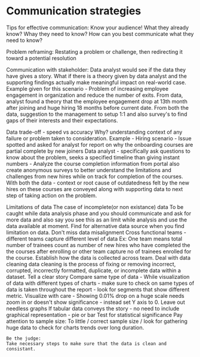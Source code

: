 # Communication strategies

Tips for effective communication:
    Know your audience!
    What they already know?
    Whay they need to know?
    How can you best communicate what they need to know?

Problem reframing: Restating a problem or challenge, then redirecting it toward a potential resolution

Communication with stakeholder:
    Data analyst would see if the data they have gives a story.
    What if there is a theory given by data analyst and the supporting findings actually make meaningful impact on real-world case.
    Example given for this scenario - Problem of increasing employee engagement in organization and reduce the number of exits.
    From data, analyst found a theory that the employee engagement drop at 13th month after joining and huge hiring 18 months before current date. From both the data, suggestion to the management to setup 1:1 and also survey's to find gaps of their interests and their expectations.

Data trade-off - speed vs accuracy
    Why? understanding context of any failure or problem taken to consideration.
    Example - Hiring scenario - Issue spotted and asked for analyst for report on why the onboarding courses are partial complete by new joiners
    Data analyst - specifically ask questions to know about the problem, seeks a specified timeline than giving instant numbers - Analyze the course completion information from portal
    also create anonymous surveys to better understand the limitations and challenges from new hires while on track for completion of the courses.
    With both the data - context or root cause of outdatedness felt by the new hires on these courses are conveyed along with supporting data to next step of taking action on the problem.

Limitations of data
    The case of incomplete(or non existance) data
     To be caught while data analysis phase and you should communicate and ask for more data and also say you see this as an limit while analysis and use the data available at moment.
     Find for alternative data source when you find limitation on data.
    Don't miss data misalignment
     Cross functional teams - different teams capture different level of data
     Ex: One team means total number of trainees count as number of new hires who have completed the the courses after enrolling or other
     team capture no of trainees enrolled for the course.
     Establish how the data is collected across team.
    Deal with data cleaning
     data cleaning is the process of fixing or removing incorrect, corrupted, incorrectly formatted, duplicate, or incomplete data within a dataset.
    Tell a clear story
     Compare same type of data - While visualization of data with different types of charts - make sure to check on same types of data is taken throughout the report - look for segments that show different metric.
     Visualize with care - Showing 0.01% drop on a huge scale needs zoom in or doesn't show significance - instead set Y axis to 0.
    Leave out needless graphs
      If tabular data conveys the story - no need to include graphical representation - pie or bar
    Test for statistical significance
    Pay attention to sample size: To little / correct sample size / look for gathering huge data to check for charts trends over long duration.

    Be the judge:
    Take necessary steps to make sure that the data is clean and consistant. 